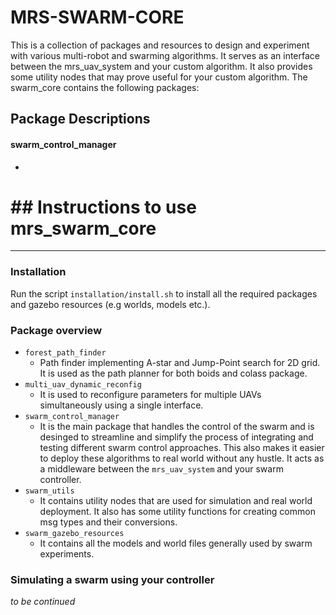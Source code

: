 # MRS-SWARM-CORE
This is a collection of packages and resources to design and experiment with various multi-robot and swarming algorithms. It serves as an interface between the mrs_uav_system and your custom algorithm. It also provides some utility nodes that may prove useful for your custom algorithm. The swarm_core contains the following packages:

## Package Descriptions
#### swarm_control_manager
-

# ## Instructions to use mrs_swarm_core
---
### Installation 
Run the script `installation/install.sh` to install all the required packages and gazebo resources (e.g worlds, models etc.).

### Package overview
* `forest_path_finder`
  - Path finder implementing A-star and Jump-Point search for 2D grid. It is used as the path planner for both boids and colass package.
* `multi_uav_dynamic_reconfig`
  - It is used to reconfigure parameters for multiple UAVs simultaneously using a single interface.
* `swarm_control_manager`
  - It is the main package that handles the control of the swarm and is desinged to streamline and simplify the process of integrating and testing different swarm control approaches. This also makes it easier to deploy these algorithms to real world without any hustle. It acts as a middleware between the `mrs_uav_system` and your swarm controller.
* `swarm_utils`
  - It contains utility nodes that are used for simulation and real world deployment. It also has some utility functions for creating common msg types and their conversions.
* `swarm_gazebo_resources`
  - It contains all the models and world files generally used by swarm experiments.

### Simulating a swarm using your controller 
*to be continued*
